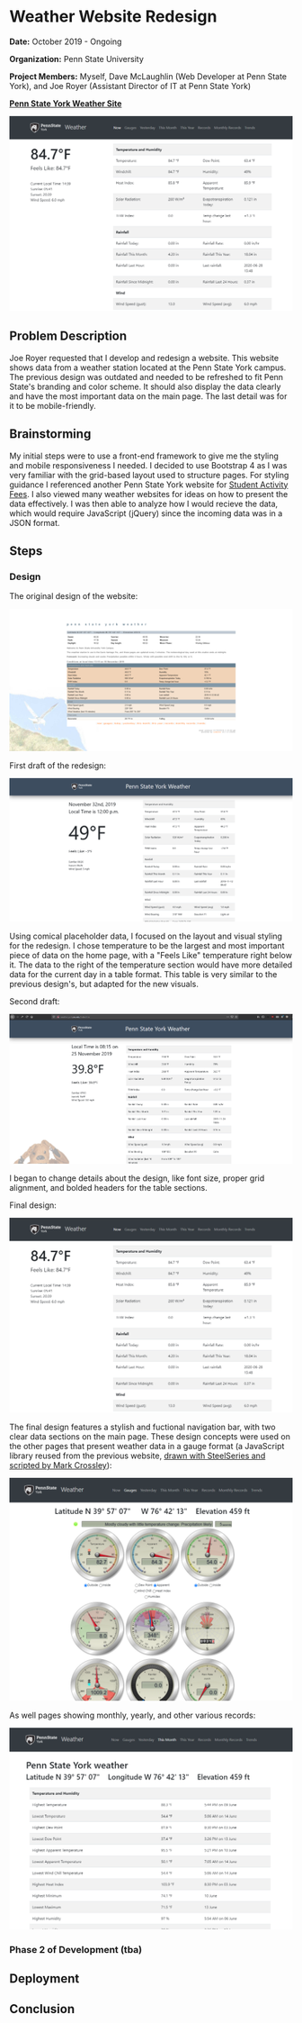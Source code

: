 # Weather Website Redesign
**Date:**  October 2019 - Ongoing

**Organization:** Penn State University

**Project Members:** Myself, Dave McLaughlin (Web Developer at Penn State York), and Joe Royer (Assistant Director of IT at Penn State York)

**[Penn State York Weather Site](http://weather.york.psu.edu/)**

![](https://github.com/alexkoontz/weather-site-redesign/blob/master/rdme_src/weather_screenshot_1.png)


## Problem Description
Joe Royer requested that I develop and redesign a website.  This website shows data from a weather station located at the Penn State York campus.  The previous design was outdated and needed to be refreshed to fit Penn State's branding and color scheme.  It should also display the data clearly and have the most important data on the main page.  The last detail was for it to be mobile-friendly.  
## Brainstorming
My initial steps were to use a front-end framework to give me the styling and mobile responsiveness I needed.  I decided to use Bootstrap 4 as I was very familiar with the grid-based layout used to structure pages.  For styling guidance I referenced another Penn State York website for [Student Activity Fees](http://saf.york.psu.edu/).  I also viewed many weather websites for ideas on how to present the data effectively. I was then able to analyze how I would recieve the data, which would require JavaScript (jQuery) since the incoming data was in a JSON format.
## Steps

### Design
The original design of the website:

![](https://github.com/alexkoontz/weather-site-redesign/blob/master/rdme_src/screengrab_1_main_page.PNG)

First draft of the redesign:

![](https://github.com/alexkoontz/weather-site-redesign/blob/master/rdme_src/draft_1.PNG)

Using comical placeholder data, I focused on the layout and visual styling for the redesign.  I chose temperature to be the largest and most important piece of data on the home page, with a "Feels Like" temperature right below it.  The data to the right of the temperature section would have more detailed data for the current day in a table format.  This table is very similar to the previous design's, but adapted for the new visuals.  

Second draft:

![](https://github.com/alexkoontz/weather-site-redesign/blob/master/rdme_src/draft_3.PNG)

I began to change details about the design, like font size, proper grid alignment, and bolded headers for the table sections.

Final design:

![](https://github.com/alexkoontz/weather-site-redesign/blob/master/rdme_src/weather_screenshot_1.png)

The final design features a stylish and fuctional navigation bar, with two clear data sections on the main page.  These design concepts were used on the other pages that present weather data in a gauge format (a JavaScript library reused from the previous website, [drawn with SteelSeries and scripted by Mark Crossley](https://cumuluswiki.org/a/SteelSeries_Gauges)):

![](https://github.com/alexkoontz/weather-site-redesign/blob/master/rdme_src/weather_gauges_redesign.png)

As well pages showing monthly, yearly, and other various records:

![](https://github.com/alexkoontz/weather-site-redesign/blob/master/rdme_src/monthly_redesign.png)



### Phase 2 of Development (tba)

## Deployment

## Conclusion

